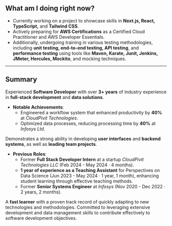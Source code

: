 ## What am I doing right now?

- Currently working on a project to showcase skills in **Next.js, React, TypeScript,** and **Tailwind CSS**.
- Actively preparing for **AWS Certifications** as a Certified Cloud Practitioner and AWS Developer Essentials.
- Additionally, undergoing training in various testing methodologies, including **unit testing, end-to-end testing, API testing**, and **performance testing** using tools like **Maven, Karate, Junit, Jenkins, JMeter, Hercules, Mockito**, and mocking techniques.


---
## Summary

Experienced **Software Developer** with over **3+ years** of industry experience in **full-stack development** and **data solutions**. 

- **Notable Achievements**:
  - Engineered a workflow system that enhanced productivity by **40%** at *CloudPivit Technologies*.
  - Optimized data processes, reducing processing time by **40%** at *Infosys Ltd*.

Demonstrates a strong ability in developing **user interfaces** and **backend systems**, as well as **leading team projects**. 

- **Previous Roles**:
  - Former **Full Stack Developer Intern** at a startup *CloudPivit Technologies LLC* (Feb 2024 - May 2024 · 4 months).
  - **1 year of experience as a Teaching Assistant** for Perspectives on Data Science (Jun 2023 - May 2024 · 1 year, 1 month), enhancing student learning through effective teaching methods.
  - Former **Senior Systems Engineer** at *Infosys* (Nov 2020 - Dec 2022 · 2 years, 2 months).

A **fast learner** with a proven track record of quickly adapting to new technologies and methodologies. Committed to leveraging extensive development and data management skills to contribute effectively to software development objectives.
